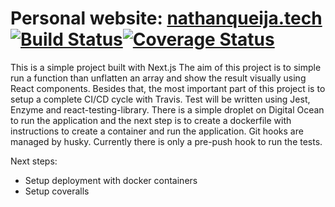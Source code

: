 # Personal website: [nathanqueija.tech](https://nathanqueija.tech) [![Build Status](https://travis-ci.org/nathanqueija/nextjs-react.svg?branch=master)](https://travis-ci.org/nathanqueija/nextjs-react)[![Coverage Status](https://coveralls.io/repos/github/nathanqueija/nextjs-react/badge.svg?branch=master)](https://coveralls.io/github/nathanqueija/nextjs-react?branch=master)

This is a simple project built with Next.js
The aim of this project is to simple run a function than unflatten an array and show the result visually using React components.
Besides that, the most important part of this project is to setup a complete CI/CD cycle with Travis.
Test will be written using Jest, Enzyme and react-testing-library.
There is a simple droplet on Digital Ocean to run the application and the next step is to create a dockerfile with instructions to create a container and run the application.
Git hooks are managed by husky. Currently there is only a pre-push hook to run the tests.

Next steps:

- Setup deployment with docker containers
- Setup coveralls
